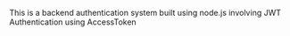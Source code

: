 This is a backend authentication system built using node.js involving JWT Authentication using AccessToken
